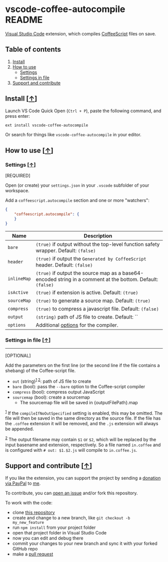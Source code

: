 # vscode-coffee-autocompile README

[Visual Studio Code](https://code.visualstudio.com) extension, which compiles [CoffeeScript](http://coffeescript.org/) files on save.

## Table of contents

1. [Install](#install-)
2. [How to use](#how-to-use-)
   * [Settings](#settings-)
   * [Settings in file](#settings-in-file-)
3. [Support and contribute](#support-and-contribute-)

## Install [[&uarr;](#table-of-contents)]

Launch VS Code Quick Open (`Ctrl + P`), paste the following command, and press enter:

```bash
ext install vscode-coffee-autocompile
```

Or search for things like `vscode-coffee-autocompile` in your editor.

## How to use [[&uarr;](#table-of-contents)]

### Settings [[&uarr;](#how-to-use-)]
[REQUIRED]

Open (or create) your `settings.json` in your `.vscode` subfolder of your workspace.

Add a `coffeescript.autocompile` section and one or more "watchers":

```json
{
    "coffeescript.autocompile": {
    }
}
```

| Name | Description |
| ---- | --------- |
| `bare` | `(true)` if output without the top-level function safety wrapper. Default: `(false)` |
| `header` | `(true)` if output the `Generated by CoffeeScript` header. Default: `(false)` |
| `inlineMap` | `(true)` if output the source map as a base64-encoded string in a comment at the bottom. Default: `(false)` |
| `isActive` | `(true)` if extension is active. Default: `(true)` |
| `sourceMap` | `(true)` to generate a source map. Default: `(true)` |
| `compress` | `(true)` to compress a javascript file. Default: `(false)` |
| `output` | `(string)` path of JS file to create. Default: `` |
| `options` | Additional [options](http://coffeescript.org/#nodejs-usage) for the compiler. |


### Settings in file [[&uarr;](#how-to-use-)]
---
[OPTIONAL]

Add the parameters on the first line (or the second line if the file contains a shebang) of the Coffee-script file.

* `out` (string)<sup><a id="ref-1" href="#note-1">1</a> <a id="ref-2" href="#note-2">2</a></sup>: path of JS file to create
* `bare` (bool): pass the `--bare` option to the Coffee-script compiler
* `compress` (bool): compress output JavaScript
* `sourcemap` (bool): create a sourcemap
  * The sourcemap file will be saved in {outputFilePath}.map

<sup><a id="note-1" href="#ref-1">1</a></sup> If the `compileIfNoOutSpecified` setting is enabled, this may be omitted. The file will then be saved in the same directory as the source file. If the file has the `.coffee` extension it will be removed, and the `.js` extension will always be appended.

<sup><a id="note-2" href="#ref-2">2</a></sup> The output filename may contain `$1` or `$2`, which will be replaced by the input basename and extension, respectively. So a file named `in.coffee` and is configured with `# out: $1.$2.js` will compile to `in.coffee.js`.

## Support and contribute [[&uarr;](#table-of-contents)]

If you like the extension, you can support the project by sending a [donation via PayPal](https://paypal.me/satiromarra) to [me](https://github.com/satiromarra).

To contribute, you can [open an issue](https://github.com/satiromarra/vscode-coffee-autocompile/issues) and/or fork this repository.

To work with the code:

* clone [this repository](https://github.com/satiromarra/vscode-coffee-autocompile)
* create and change to a new branch, like `git checkout -b my_new_feature`
* run `npm install` from your project folder
* open that project folder in Visual Studio Code
* now you can edit and debug there
* commit your changes to your new branch and sync it with your forked GitHub repo
* make a [pull request](https://github.com/satiromarra/vscode-coffee-autocompile/pulls)
